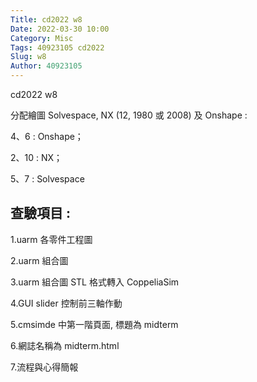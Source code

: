 ```yaml
---
Title: cd2022 w8
Date: 2022-03-30 10:00
Category: Misc
Tags: 40923105 cd2022
Slug: w8
Author: 40923105
---
```


cd2022 w8

<!-- PELICAN_END_SUMMARY -->


分配繪圖 Solvespace, NX (12, 1980 或 2008) 及 Onshape :

4、6 : Onshape；

2、10 : NX；

5、7 : Solvespace
   
查驗項目 :
----
1.uarm 各零件工程圖

2.uarm 組合圖

3.uarm 組合圖 STL 格式轉入 CoppeliaSim

4.GUI slider 控制前三軸作動

5.cmsimde 中第一階頁面, 標題為 midterm

6.網誌名稱為 midterm.html

7.流程與心得簡報
